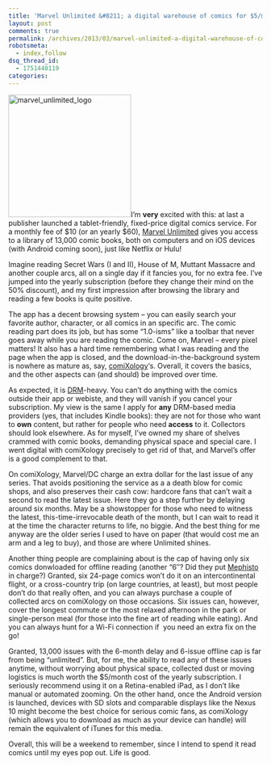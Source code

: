 ```yaml
---
title: 'Marvel Unlimited &#8211; a digital warehouse of comics for $5/month!'
layout: post
comments: true
permalink: /archives/2013/03/marvel-unlimited-a-digital-warehouse-of-comics-for-5month.html/
robotsmeta:
  - index,follow
dsq_thread_id:
  - 1751448119
categories:
---
```

[<img class="alignright size-full wp-image-7369" alt="marvel_unlimited_logo" src="//chester.me/wp-content/uploads/2013/03/marvel_unlimited_logo.png" width="243" height="243" />][1]I&#8217;m **very** excited with this: at last a publisher launched a tablet-friendly, fixed-price digital comics service. For a monthly fee of $10 (or an yearly $60), [Marvel Unlimited][2] gives you access to a library of 13,000 comic books, both on computers and on iOS devices (with Android coming soon), just like Netflix or Hulu!

Imagine reading Secret Wars (I and II), House of M, Muttant Massacre and another couple arcs, all on a single day if it fancies you, for no extra fee. I&#8217;ve jumped into the yearly subscription (before they change their mind on the 50% discount), and my first impression after browsing the library and reading a few books is quite positive.

The app has a decent browsing system &#8211; you can easily search your favorite author, character, or all comics in an specific arc. The comic reading part does its job, but has some &#8220;1.0-isms&#8221; like a toolbar that never goes away while you are reading the comic. Come on, Marvel &#8211; every pixel matters! It also has a hard time remembering what I was reading and the page when the app is closed, and the download-in-the-background system is nowhere as mature as, say, [comiXology][3]&#8216;s. Overall, it covers the basics, and the other aspects can (and should) be improved over time.

As expected, it is [DRM][4]-heavy. You can&#8217;t do anything with the comics outside their app or webiste, and they will vanish if you cancel your subscription. My view is the same I apply for **any** DRM-based media providers (yes, that includes Kindle books): they are not for those who want to **own** content, but rather for people who need **access** to it. Collectors should look elsewhere. As for myself, I&#8217;ve owned my share of shelves crammed with comic books, demanding physical space and special care. I went digital with comiXology precisely to get rid of that, and Marvel&#8217;s offer is a good complement to that.

On comiXology, Marvel/DC charge an extra dollar for the last issue of any series. That avoids positioning the service as a a death blow for comic shops, and also preserves their cash cow: hardcore fans that can&#8217;t wait a second to read the latest issue. Here they go a step further by delaying around six months. May be a showstopper for those who need to witness the latest, this-time-irrevocable death of the month, but I can wait to read it at the time the character returns to life, no biggie. And the best thing for me anyway are the older series I used to have on paper (that would cost me an arm and a leg to buy), and those are where Unlimited shines.

Another thing people are complaining about is the cap of having only six  comics donwloaded for offline reading (another &#8220;6&#8243;? Did they put [Mephisto][5] in charge?) Granted, six 24-page comics won&#8217;t do it on an intercontinental flight, or a cross-country trip (on large countries, at least), but most people don&#8217;t do that really often, and you can always purchase a couple of collected arcs on comiXology on those occasions. Six issues can, however, cover the longest commute or the most relaxed afternoon in the park or single-person meal (for those into the fine art of reading while eating). And you can always hunt for a Wi-Fi connection if  you need an extra fix on the go!

Granted, 13,000 issues with the 6-month delay and 6-issue offline cap is far from being &#8220;unlimited&#8221;. But, for me, the ability to read any of these issues anytime, without worrying about physical space, collected dust or moving logistics is much worth the $5/month cost of the yearly subscription. I seriously recommend using it on a Retina-enabled iPad, as I don&#8217;t like manual or automated zooming. On the other hand, once the Android version is launched, devices with SD slots and comparable displays like the Nexus 10 might become the best choice for serious comic fans, as comiXology  (which allows you to download as much as your device can handle) will remain the equivalent of iTunes for this media.

Overall, this will be a weekend to remember, since I intend to spend it read comics until my eyes pop out. Life is good.

 [1]: //chester.me/wp-content/uploads/2013/03/marvel_unlimited_logo.png
 [2]: https://marvel.com/comics/unlimited
 [3]: http://www.comixology.com
 [4]: http://www.defectivebydesign.org/what_is_drm_digital_restrictions_management
 [5]: http://en.wikipedia.org/wiki/Mephisto_%28comics%29
